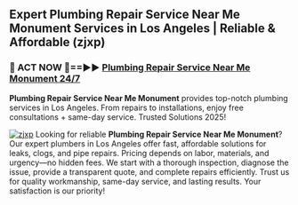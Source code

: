 ## Expert Plumbing Repair Service Near Me Monument Services in Los Angeles | Reliable & Affordable (zjxp)  

<h3>🚿 ACT NOW 🌟==►► <a href="https://tinyurl.com/2ne6vx2x" rel="nofollow">Plumbing Repair Service Near Me Monument 24/7</a></h3>

**Plumbing Repair Service Near Me Monument** provides top-notch plumbing services in Los Angeles. From repairs to installations, enjoy free consultations + same-day service. Trusted Solutions 2025!

[![zjxp](https://i.imgur.com/4PFF4AK.jpeg)](https://tinyurl.com/2ne6vx2x)
Looking for reliable **Plumbing Repair Service Near Me Monument**? Our expert plumbers in Los Angeles offer fast, affordable solutions for leaks, clogs, and pipe repairs. Pricing depends on labor, materials, and urgency—no hidden fees. We start with a thorough inspection, diagnose the issue, provide a transparent quote, and complete repairs efficiently. Trust us for quality workmanship, same-day service, and lasting results. Your satisfaction is our priority!